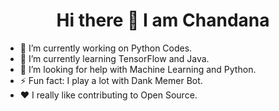 <h1 align="center">Hi there 👋 I am Chandana</h1>

- 🔭 I’m currently working on Python Codes.
- 🌱 I’m currently learning TensorFlow and Java.
- 🤔 I’m looking for help with Machine Learning and Python.
- ⚡ Fun fact: I play a lot with Dank Memer Bot.
- :heart:  I really like contributing to Open Source.

